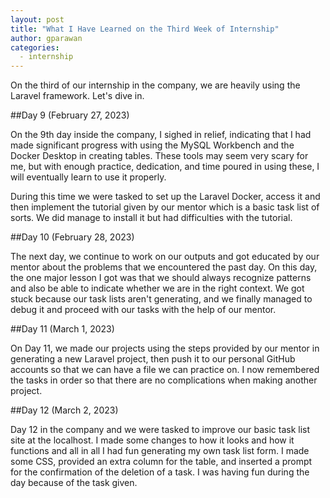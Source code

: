 ```yaml
---
layout: post
title: "What I Have Learned on the Third Week of Internship"
author: gparawan
categories:
  - internship
---
```


On the third of our internship in the company, we are heavily using the Laravel framework. Let's dive in.

##Day 9 (February 27, 2023)

On the 9th day inside the company, I sighed in relief, indicating that I had made significant progress with using the MySQL Workbench and the Docker Desktop in creating tables. These tools may seem very scary for me, but with enough practice, dedication, and time poured in using these, I will eventually learn to use it properly.

During this time we were tasked to set up the Laravel Docker, access it and then implement the tutorial given by our mentor which is a basic task list of sorts. We did manage to install it but had difficulties with the tutorial.

##Day 10 (February 28, 2023)

The next day, we continue to work on our outputs and got educated by our mentor about the problems that we encountered the past day. On this day, the one major lesson I got was that we should always recognize patterns and also be able to indicate whether we are in the right context. We got stuck because our task lists aren't generating, and we finally managed to debug it and proceed with our tasks with the help of our mentor.

##Day 11 (March 1, 2023)

On Day 11, we made our projects using the steps provided by our mentor in generating a new Laravel project, then push it to our personal GitHub accounts so that we can have a file we can practice on. I now remembered the tasks in order so that there are no complications when making another project.

##Day 12 (March 2, 2023)

Day 12 in the company and we were tasked to improve our basic task list site at the localhost. I made some changes to how it looks and how it functions and all in all I had fun generating my own task list form. I made some CSS, provided an extra column for the table, and inserted a prompt for the confirmation of the deletion of a task. I was having fun during the day because of the task given.
